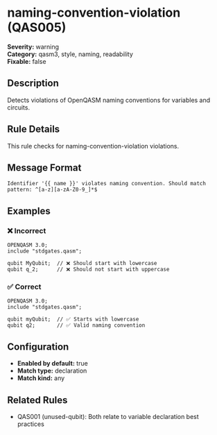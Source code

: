# naming-convention-violation (QAS005)

**Severity:** warning  
**Category:** qasm3, style, naming, readability  
**Fixable:** false  

## Description

Detects violations of OpenQASM naming conventions for variables and circuits.

## Rule Details

This rule checks for naming-convention-violation violations.

## Message Format

```
Identifier '{{ name }}' violates naming convention. Should match pattern: ^[a-z][a-zA-Z0-9_]*$
```

## Examples

### ❌ Incorrect

```qasm
OPENQASM 3.0;
include "stdgates.qasm";

qubit MyQubit;  // ❌ Should start with lowercase
qubit q_2;      // ❌ Should not start with uppercase
```
### ✅ Correct

```qasm
OPENQASM 3.0;
include "stdgates.qasm";

qubit myQubit;  // ✅ Starts with lowercase
qubit q2;       // ✅ Valid naming convention
```

## Configuration

- **Enabled by default:** true
- **Match type:** declaration
- **Match kind:** any

## Related Rules

- QAS001 (unused-qubit): Both relate to variable declaration best practices
